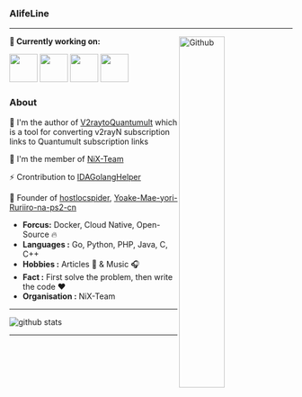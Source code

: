  ### AlifeLine 

---------------------------------------------------------------------------------------------------------------------------------------------------------------------------------

<img width="40%" align="right" alt="Github" src="https://raw.githubusercontent.com/onimur/.github/master/.resources/git-header.svg" />


**🌱 Currently working on:**


<code><a href="https://www.python.org/" target="_blank"><img height="50" src="https://www.vectorlogo.zone/logos/python/python-ar21.svg"></a></code>
<code><a href="https://www.java.com/" target="_blank"><img height="50" src="https://www.vectorlogo.zone/logos/java/java-ar21.svg"></a></code>
<code><a href="https://go.dev/" target="_blank"><img height="50" src="https://www.vectorlogo.zone/logos/golang/golang-icon.svg"></a></code>
<code><a href="https://www.php.net/" target="_blank"><img height="50" src="https://www.vectorlogo.zone/logos/php/php-ar21.svg"></a></code>


### About
🔭 I'm the author of [V2raytoQuantumult](https://github.com/AlifeLine/V2raytoQuantumult) which is a tool for converting v2rayN subscription links to Quantumult subscription links

👯 I'm the member of [NiX-Team](https://github.com/NiX-Team) 

⚡ Crontribution to [IDAGolangHelper](https://github.com/AlifeLine/IDAGolangHelper)

🌱 Founder of [hostlocspider](https://github.com/AlifeLine/hostlocspider), [Yoake-Mae-yori-Ruriiro-na-ps2-cn](https://github.com/AlifeLine/Yoake-Mae-yori-Ruriiro-na-ps2-cn)
 
- **Forcus:** Docker, Cloud Native, Open-Source :fire:    
-  **Languages :** Go, Python, PHP, Java, C, C++
-  **Hobbies :** Articles :book: & Music :headphones:
-  **Fact :** First solve the problem, then write the code :heart: 
-  **Organisation :** NiX-Team

---------------------------------------------------------------------------------------------------------------------------------------------------------------------------------

![github stats](https://github-readme-stats.vercel.app/api?username=alifeline&show_icons=true)

---------------------------------------------------------------------------------------------------------------------------------------------------------------------------------





<!--
### Hi there 👋

**AlifeLine/AlifeLine** is a ✨ _special_ ✨ repository because its `README.md` (this file) appears on your GitHub profile.

Here are some ideas to get you started:

- 🔭 I’m currently working on ...
- 🌱 I’m currently learning ...
- 👯 I’m looking to collaborate on ...
- 🤔 I’m looking for help with ...
- 💬 Ask me about ...
- 📫 How to reach me: ...
- 😄 Pronouns: ...
- ⚡ Fun fact: ...
-->
